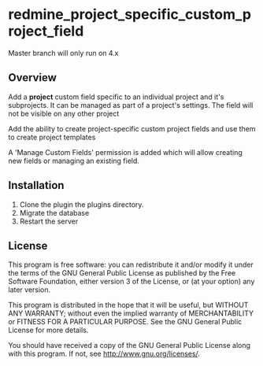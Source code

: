 # redmine_project_specific_custom_project_field

Master branch will only run on 4.x


## Overview

Add a <b>project</b> custom field specific to an individual project and it's subprojects.  It
can be managed as part of a project's settings.  The field will not be visible 
on any other project

Add the ability to create project-specific custom project fields and use them to create project
templates
 
A 'Manage Custom Fields' permission is added which will allow creating new 
fields or managing an existing field.

## Installation

1. Clone the plugin the plugins directory.
2. Migrate the database
3. Restart the server

## License

This program is free software: you can redistribute it and/or modify 
it under the terms of the GNU General Public License as published by
the Free Software Foundation, either version 3 of the License, or
(at your option) any later version.

This program is distributed in the hope that it will be useful,
but WITHOUT ANY WARRANTY; without even the implied warranty of
MERCHANTABILITY or FITNESS FOR A PARTICULAR PURPOSE.  See the
GNU General Public License for more details.

You should have received a copy of the GNU General Public License
along with this program.  If not, see <http://www.gnu.org/licenses/>.


